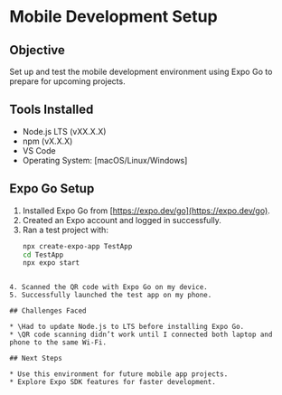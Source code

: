 # Mobile Development Setup

## Objective

Set up and test the mobile development environment using Expo Go to prepare for upcoming projects.

## Tools Installed

- Node.js LTS (vXX.X.X)
- npm (vX.X.X)
- VS Code
- Operating System: [macOS/Linux/Windows]

## Expo Go Setup

1. Installed Expo Go from [https://expo.dev/go](https://expo.dev/go).
2. Created an Expo account and logged in successfully.
3. Ran a test project with:
   ```bash
   npx create-expo-app TestApp
   cd TestApp
   npx expo start
   ```

```

4. Scanned the QR code with Expo Go on my device.
5. Successfully launched the test app on my phone.

## Challenges Faced

* \Had to update Node.js to LTS before installing Expo Go.
* \QR code scanning didn’t work until I connected both laptop and phone to the same Wi-Fi.

## Next Steps

* Use this environment for future mobile app projects.
* Explore Expo SDK features for faster development.
```
